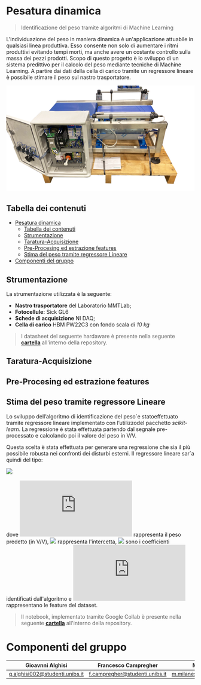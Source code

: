 # Pesatura dinamica
> Identificazione del peso tramite algoritmi di Machine Learning

L'individuazione del peso in maniera dinamica è un'applicazione attuabile in qualsiasi linea produttiva. Esso consente non solo di aumentare i ritmi produttivi evitando tempi morti, ma anche avere un costante controllo sulla massa dei pezzi prodotti. Scopo di questo progetto è lo sviluppo di un sistema predittivo per il calcolo del peso mediante tecniche di Machine Learning. A partire dai dati della cella di carico tramite un regressore lineare è possibile stimare il peso sul nastro trasportatore. 

![MisureIndustriali.png](README_images/MisureIndustriali.png)



## Tabella dei contenuti


- [Pesatura dinamica](#pesatura-dinamica)
  - [Tabella dei contenuti](#tabella-dei-contenuti)
  - [Strumentazione](#strumentazione)
  - [Taratura-Acquisizione](#taratura-acquisizione)
  - [Pre-Procesing ed estrazione features](#pre-procesing-ed-estrazione-features)
  - [Stima del peso tramite regressore Lineare](#stima-del-peso-tramite-regressore-lineare)
- [Componenti del gruppo](#componenti-del-gruppo)


## Strumentazione
La strumentazione utilizzata è la seguente:
- **Nastro trasportatore** del Laboratorio MMTLab;
- **Fotocellule:** Sick GL6
- **Schede di acquisizione** NI DAQ;
- **Cella di carico** HBM PW22C3 con fondo scala di *10 kg*

> I datasheet del seguente hardaware è presente nella seguente <a href="https://github.com/EdoGitMira/Gruppo_H_pesatura_dinamica/tree/main/datasheet" target="_blank">**cartella**</a> all'interno della repository.

## Taratura-Acquisizione

## Pre-Procesing ed estrazione features

## Stima del peso tramite regressore Lineare
Lo sviluppo dell’algoritmo di identificazione del peso`e statoeffettuato tramite regressore lineare implementato con l’utilizzodel pacchetto *scikit-learn*. La  regressione è  stata  effettuata  partendo  dal  segnale  pre-processato e calcolando poi il valore del peso in V/V. 

Questa scelta è stata effettuata per generare una regressione che sia il più possibile robusta nei confronti dei disturbi esterni. Il regressore lineare sar`a quindi del tipo:

![](https://latex.codecogs.com/svg.latex?\Large&space;y=\beta_0+\beta_1x_1+\beta_2x_2+...+\beta_nx_n) 

dove ![](https://latex.codecogs.com/svg.latex?&space;y) rappresenta il peso predetto (in V/V), ![](https://latex.codecogs.com/svg.latex?&space;\beta_0) rappresenta l'intercetta, ![](https://latex.codecogs.com/svg.latex?&space;\beta_1,\beta_2,...,\beta_n) sono i coefficienti identificati dall'algoritmo e ![](https://latex.codecogs.com/svg.latex?&space;x_1,x_2,...,x_n) rappresentano le feature del dataset. 

> Il notebook, implementato tramite Google Collab è presente nella seguente <a href="https://github.com/EdoGitMira/Gruppo_H_pesatura_dinamica/blob/main/Stima%20del%20Peso/Linear_regression.ipynb" target="_blank">**cartella**</a> all'interno della repository.

# Componenti del gruppo
|**Gioavnni Alghisi**|**Francesco Campregher**|**Marco Milanesi** | **Edoardo Mirandola** | **Abdelghani Msaad**|
| :---: |:---:|:---:|:---:|:---:|
|g.alghisi002@studenti.unibs.it|f.campregher@studenti.unibs.it|m.milanesi004@studenti.unibs.it|e.mirandola@studenti.unibs.it|a.msaad@studenti.unibs.it|

